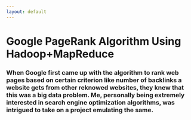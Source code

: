 ```yaml
---
layout: default
---
```

# Google PageRank Algorithm Using Hadoop+MapReduce
### When Google first came up with the algorithm to rank web pages based on certain criterion like number of backlinks a website gets from other reknowed websites, they knew that this was a big data problem. Me, personally being extremely interested in search engine optimization algorithms, was intrigued to take on a project emulating the same.
